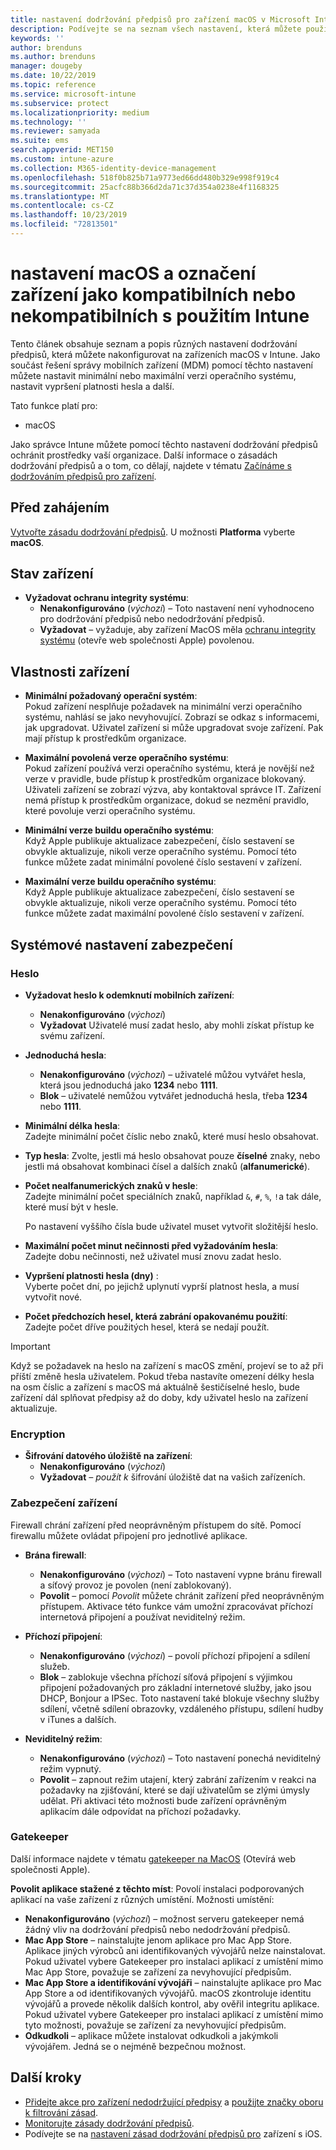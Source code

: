 ```yaml
---
title: nastavení dodržování předpisů pro zařízení macOS v Microsoft Intune – Azure | Microsoft Docs
description: Podívejte se na seznam všech nastavení, která můžete použít při nastavování dodržování předpisů pro zařízení macOS v Microsoft Intune. Vyžadovat ochranu před integritou systému od společnosti Apple, nastavit omezení hesla, vyžadovat bránu firewall, dovolit server gatekeeper a další.
keywords: ''
author: brenduns
ms.author: brenduns
manager: dougeby
ms.date: 10/22/2019
ms.topic: reference
ms.service: microsoft-intune
ms.subservice: protect
ms.localizationpriority: medium
ms.technology: ''
ms.reviewer: samyada
ms.suite: ems
search.appverid: MET150
ms.custom: intune-azure
ms.collection: M365-identity-device-management
ms.openlocfilehash: 518f0b825b71a9773ed66dd480b329e998f919c4
ms.sourcegitcommit: 25acfc88b366d2da71c37d354a0238e4f1168325
ms.translationtype: MT
ms.contentlocale: cs-CZ
ms.lasthandoff: 10/23/2019
ms.locfileid: "72813501"
---
```

# <a name="macos-settings-to-mark-devices-as-compliant-or-not-compliant-using-intune"></a>nastavení macOS a označení zařízení jako kompatibilních nebo nekompatibilních s použitím Intune

Tento článek obsahuje seznam a popis různých nastavení dodržování předpisů, která můžete nakonfigurovat na zařízeních macOS v Intune. Jako součást řešení správy mobilních zařízení (MDM) pomocí těchto nastavení můžete nastavit minimální nebo maximální verzi operačního systému, nastavit vypršení platnosti hesla a další.

Tato funkce platí pro:

- macOS

Jako správce Intune můžete pomocí těchto nastavení dodržování předpisů ochránit prostředky vaší organizace. Další informace o zásadách dodržování předpisů a o tom, co dělají, najdete v tématu [Začínáme s dodržováním předpisů pro zařízení](device-compliance-get-started.md).

## <a name="before-you-begin"></a>Před zahájením

[Vytvořte zásadu dodržování předpisů](create-compliance-policy.md#create-the-policy). U možnosti **Platforma** vyberte **macOS**.

## <a name="device-health"></a>Stav zařízení

- **Vyžadovat ochranu integrity systému**:  
  - **Nenakonfigurováno** (*výchozí*) – Toto nastavení není vyhodnoceno pro dodržování předpisů nebo nedodržování předpisů.
  - **Vyžadovat** – vyžaduje, aby zařízení MacOS měla [ochranu integrity systému](https://support.apple.com/HT204899) (otevře web společnosti Apple) povolenou.  

## <a name="device-properties"></a>Vlastnosti zařízení

- **Minimální požadovaný operační systém**:  
  Pokud zařízení nesplňuje požadavek na minimální verzi operačního systému, nahlásí se jako nevyhovující. Zobrazí se odkaz s informacemi, jak upgradovat. Uživatel zařízení si může upgradovat svoje zařízení. Pak mají přístup k prostředkům organizace.

- **Maximální povolená verze operačního systému**:  
  Pokud zařízení používá verzi operačního systému, která je novější než verze v pravidle, bude přístup k prostředkům organizace blokovaný. Uživateli zařízení se zobrazí výzva, aby kontaktoval správce IT. Zařízení nemá přístup k prostředkům organizace, dokud se nezmění pravidlo, které povoluje verzi operačního systému.

- **Minimální verze buildu operačního systému**:  
  Když Apple publikuje aktualizace zabezpečení, číslo sestavení se obvykle aktualizuje, nikoli verze operačního systému. Pomocí této funkce můžete zadat minimální povolené číslo sestavení v zařízení.

- **Maximální verze buildu operačního systému**:  
  Když Apple publikuje aktualizace zabezpečení, číslo sestavení se obvykle aktualizuje, nikoli verze operačního systému. Pomocí této funkce můžete zadat maximální povolené číslo sestavení v zařízení.

## <a name="system-security-settings"></a>Systémové nastavení zabezpečení

### <a name="password"></a>Heslo

- **Vyžadovat heslo k odemknutí mobilních zařízení**:  
  - **Nenakonfigurováno** (*výchozí*)
  - **Vyžadovat** Uživatelé musí zadat heslo, aby mohli získat přístup ke svému zařízení.

- **Jednoduchá hesla**:  
  - **Nenakonfigurováno** (*výchozí*) – uživatelé můžou vytvářet hesla, která jsou jednoduchá jako **1234** nebo **1111**.
  - **Blok** – uživatelé nemůžou vytvářet jednoduchá hesla, třeba **1234** nebo **1111**.

- **Minimální délka hesla**:  
  Zadejte minimální počet číslic nebo znaků, které musí heslo obsahovat.

- **Typ hesla**: Zvolte, jestli má heslo obsahovat pouze **číselné** znaky, nebo jestli má obsahovat kombinaci čísel a dalších znaků (**alfanumerické**).

- **Počet nealfanumerických znaků v hesle**:  
  Zadejte minimální počet speciálních znaků, například `&`, `#`, `%`, `!`a tak dále, které musí být v hesle.

  Po nastavení vyššího čísla bude uživatel muset vytvořit složitější heslo.

- **Maximální počet minut nečinnosti před vyžadováním hesla**:  
  Zadejte dobu nečinnosti, než uživatel musí znovu zadat heslo.

- **Vypršení platnosti hesla (dny)** :  
  Vyberte počet dní, po jejichž uplynutí vyprší platnost hesla, a musí vytvořit nové.

- **Počet předchozích hesel, která zabrání opakovanému použití**:  
  Zadejte počet dříve použitých hesel, která se nedají použít.
> [!IMPORTANT]
> Když se požadavek na heslo na zařízení s macOS změní, projeví se to až při příští změně hesla uživatelem. Pokud třeba nastavíte omezení délky hesla na osm číslic a zařízení s macOS má aktuálně šestičíselné heslo, bude zařízení dál splňovat předpisy až do doby, kdy uživatel heslo na zařízení aktualizuje.

### <a name="encryption"></a>Encryption

- **Šifrování datového úložiště na zařízení**:  
  - **Nenakonfigurováno** (*výchozí*)
  - **Vyžadovat** *– použít k* šifrování úložiště dat na vašich zařízeních.

### <a name="device-security"></a>Zabezpečení zařízení

Firewall chrání zařízení před neoprávněným přístupem do sítě. Pomocí firewallu můžete ovládat připojení pro jednotlivé aplikace. 

- **Brána firewall**:  
  - **Nenakonfigurováno** (*výchozí*) – Toto nastavení vypne bránu firewall a síťový provoz je povolen (není zablokovaný).
  - **Povolit** – pomocí *Povolit* můžete chránit zařízení před neoprávněným přístupem. Aktivace této funkce vám umožní zpracovávat příchozí internetová připojení a používat neviditelný režim. 

- **Příchozí připojení**:  
  - **Nenakonfigurováno** (*výchozí*) – povolí příchozí připojení a sdílení služeb.
  - **Blok** – zablokuje všechna příchozí síťová připojení s výjimkou připojení požadovaných pro základní internetové služby, jako jsou DHCP, Bonjour a IPSec. Toto nastavení také blokuje všechny služby sdílení, včetně sdílení obrazovky, vzdáleného přístupu, sdílení hudby v iTunes a dalších.  

- **Neviditelný režim**:  
  - **Nenakonfigurováno** (*výchozí*) – Toto nastavení ponechá neviditelný režim vypnutý.
  - **Povolit** – zapnout režim utajení, který zabrání zařízením v reakci na požadavky na zjišťování, které se dají uživatelům se zlými úmysly udělat. Při aktivaci této možnosti bude zařízení oprávněným aplikacím dále odpovídat na příchozí požadavky.  

### <a name="gatekeeper"></a>Gatekeeper

Další informace najdete v tématu [gatekeeper na MacOS](https://support.apple.com/HT202491) (Otevírá web společnosti Apple).

**Povolit aplikace stažené z těchto míst**: Povolí instalaci podporovaných aplikací na vaše zařízení z různých umístění. Možnosti umístění:

- **Nenakonfigurováno** (*výchozí*) – možnost serveru gatekeeper nemá žádný vliv na dodržování předpisů nebo nedodržování předpisů.  
- **Mac App Store** – nainstalujte jenom aplikace pro Mac App Store. Aplikace jiných výrobců ani identifikovaných vývojářů nelze nainstalovat. Pokud uživatel vybere Gatekeeper pro instalaci aplikací z umístění mimo Mac App Store, považuje se zařízení za nevyhovující předpisům.
- **Mac App Store a identifikování vývojáři** – nainstalujte aplikace pro Mac App Store a od identifikovaných vývojářů. macOS zkontroluje identitu vývojářů a provede několik dalších kontrol, aby ověřil integritu aplikace. Pokud uživatel vybere Gatekeeper pro instalaci aplikací z umístění mimo tyto možnosti, považuje se zařízení za nevyhovující předpisům.
- **Odkudkoli** – aplikace můžete instalovat odkudkoli a jakýmkoli vývojářem. Jedná se o nejméně bezpečnou možnost.
 

## <a name="next-steps"></a>Další kroky

- [Přidejte akce pro zařízení nedodržující předpisy](actions-for-noncompliance.md) a [použijte značky oboru k filtrování zásad](../fundamentals/scope-tags.md).
- [Monitorujte zásady dodržování předpisů](compliance-policy-monitor.md).
- Podívejte se na [nastavení zásad dodržování předpisů pro](compliance-policy-create-ios.md) zařízení s iOS.